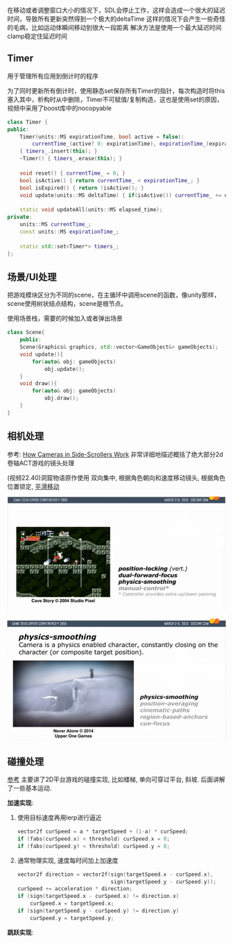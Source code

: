 在移动或者调整窗口大小的情况下，SDL会停止工作，这样会造成一个很大的延迟时间，导致所有更新突然得到一个极大的deltaTime
这样的情况下会产生一些奇怪的毛病，比如运动体瞬间移动到很大一段距离
解决方法是使用一个最大延迟时间clamp稳定住延迟时间

## Timer

用于管理所有应用到倒计时的程序

为了同时更新所有倒计时，使用静态set保存所有Timer的指针，每次构造时将this塞入其中，析构时从中删除，Timer不可赋值/复制构造，这也是使用set的原因，视频中采用了boost库中的nocopyable

```c++
class Timer {
public:
	Timer(units::MS expirationTime, bool active = false):
		currentTime_(active? 0: expirationTime), expirationTime_(expirationTime) 
	{ timers_.insert(this); }
	~Timer() { timers_.erase(this); }

	void reset() { currentTime_ = 0; }
	bool isActive() { return currentTime_ < expirationTime_; }
	bool isExpired() { return !isActive(); }
	void update(units::MS deltaTime) { if(isActive()) currentTime_ += deltaTime; }
    
	static void updateAll(units::MS elapsed_time);
private:
	units::MS currentTime_;
	const units::MS expirationTime_;

	static std::set<Timer*> timers_;
};
```

## 场景/UI处理

把游戏模块区分为不同的scene，在主循环中调用scene的函数，像unity那样，scene使用树状结点结构，scene是根节点。

使用场景栈，需要的时候加入或者弹出场景

```c++
class Scene{
    public:
    Scene(Graphics& graphics, std::vector<GameObject&> gameObjects);
    void update(){
        for(auto& obj: gameObjects)
            obj.update();
    }
    void draw(){
        for(auto& obj: gameObjects)
            obj.draw();
    }
}
```

## 相机处理

参考: [How Cameras in Side-Scrollers Work](https://www.youtube.com/watch?v=pdvCO97jOQk) 非常详细地描述概括了绝大部分2d卷轴ACT游戏的镜头处理

(视频22.40)洞窟物语原作使用 双向集中, 根据角色朝向和速度移动镜头, 根据角色位置锁定, [平滑移动](https://www.reddit.com/r/gamedev/comments/4zbrgp/how_does_unitys_smoothdamp_work/)

![CSCameraControl](CaveStory/pic/CSCameraControl.PNG)

![physics-smoothing](CaveStory/pic/physics-smoothing.PNG)

## 碰撞处理

[参考](http://higherorderfun.com/blog/2012/05/20/the-guide-to-implementing-2d-platformers/) 主要讲了2D平台游戏的碰撞实现, 比如楼梯, 单向可穿过平台, 斜坡. 后面讲解了一些基本运动.

**加速实现**: 

1. 使用目标速度再用lerp进行逼近

   ```c
   vector2f curSpeed = a * targetSpeed + (1-a) * curSpeed;
   if (fabs(curSpeed.x) < threshold) curSpeed.x = 0;
   if (fabs(curSpeed.y) < threshold) curSpeed.y = 0;
   ```

2. 通常物理实现, 速度每时间加上加速度

   ```c
   vector2f direction = vector2f(sign(targetSpeed.x - curSpeed.x),
                                 sign(targetSpeed.y - curSpeed.y));
   curSpeed += acceleration * direction;
   if (sign(targetSpeed.x - curSpeed.x) != direction.x)
       curSpeed.x = targetSpeed.x;
   if (sign(targetSpeed.y - curSpeed.y) != direction.y)
       curSpeed.y = targetSpeed.y;
   ```

**跳跃实现**:

